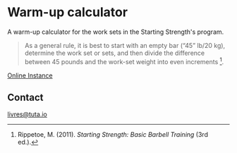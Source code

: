# Warm-up calculator

A warm-up calculator for the work sets in the Starting Strength's program.

> As a general rule, it is best to start with an empty bar (“45” lb/20 kg), determine
the work set or sets, and then divide the difference between 45 pounds and the work-set
weight into even increments [^1].

[^1]: Rippetoe, M. (2011). _Starting Strength: Basic Barbell Training_ (3rd ed.).

[Online Instance](https://livres.neocities.org/warmups/)

## Contact

[livres@tuta.io](mailto:livres@tuta.io)